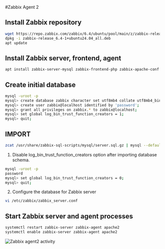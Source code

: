 #Zabbix Agent 2

## Install Zabbix repository
```bash
wget https://repo.zabbix.com/zabbix/6.4/ubuntu/pool/main/z/zabbix-release/zabbix-release_6.4-1+ubuntu24.04_all.deb
dpkg -i zabbix-release_6.4-1+ubuntu24.04_all.deb
apt update
```
## Install Zabbix server, frontend, agent
```bash
apt install zabbix-server-mysql zabbix-frontend-php zabbix-apache-conf zabbix-sql-scripts zabbix-agent
```
## Create initial database
```bash
mysql -uroot -p
mysql> create database zabbix character set utf8mb4 collate utf8mb4_bin;
mysql> create user zabbix@localhost identified by 'password';
mysql> grant all privileges on zabbix.* to zabbix@localhost;
mysql> set global log_bin_trust_function_creators = 1;
mysql> quit;
```
## IMPORT
 ```bash
 zcat /usr/share/zabbix-sql-scripts/mysql/server.sql.gz | mysql --default-character-set=utf8mb4 -uzabbix -p zabbix
```
1. Disable log_bin_trust_function_creators option after importing database schema.
```bash
mysql -uroot -p
password
mysql> set global log_bin_trust_function_creators = 0;
mysql> quit;
```
2. Configure the database for Zabbix server
```bash
vi /etc/zabbix/zabbix_server.conf
```
## Start Zabbix server and agent processes
```bash
systemctl restart zabbix-server zabbix-agent apache2
systemctl enable zabbix-server zabbix-agent apache2
```
![Zabbix agent2 activity](https://img.shields.io/github/commit-activity/m/zabbix/zabbix?label=Zabbix%20server%20Activity&style=social)
